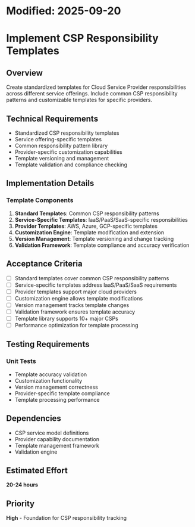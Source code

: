 # Modified: 2025-09-20

# Implement CSP Responsibility Templates

## Overview
Create standardized templates for Cloud Service Provider responsibilities across different service offerings. Include common CSP responsibility patterns and customizable templates for specific providers.

## Technical Requirements
- Standardized CSP responsibility templates
- Service offering-specific templates
- Common responsibility pattern library
- Provider-specific customization capabilities
- Template versioning and management
- Template validation and compliance checking

## Implementation Details

### Template Components
1. **Standard Templates**: Common CSP responsibility patterns
2. **Service-Specific Templates**: IaaS/PaaS/SaaS-specific responsibilities
3. **Provider Templates**: AWS, Azure, GCP-specific templates
4. **Customization Engine**: Template modification and extension
5. **Version Management**: Template versioning and change tracking
6. **Validation Framework**: Template compliance and accuracy verification

## Acceptance Criteria
- [ ] Standard templates cover common CSP responsibility patterns
- [ ] Service-specific templates address IaaS/PaaS/SaaS requirements
- [ ] Provider templates support major cloud providers
- [ ] Customization engine allows template modifications
- [ ] Version management tracks template changes
- [ ] Validation framework ensures template accuracy
- [ ] Template library supports 10+ major CSPs
- [ ] Performance optimization for template processing

## Testing Requirements
### Unit Tests
- Template accuracy validation
- Customization functionality
- Version management correctness
- Provider-specific template compliance
- Template processing performance

## Dependencies
- CSP service model definitions
- Provider capability documentation
- Template management framework
- Validation engine

## Estimated Effort
**20-24 hours**

## Priority
**High** - Foundation for CSP responsibility tracking
